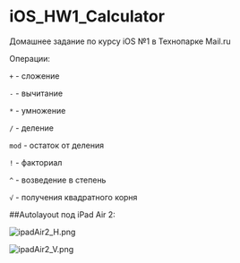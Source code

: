 # iOS_HW1_Calculator
Домашнее задание по курсу iOS №1 в Технопарке Mail.ru

Операции:

`+` - сложение

`-` - вычитание

`*` - умножение

`/` - деление

`mod` - остаток от деления

`!` - факториал

`^` - возведение в степень

`√` - получения квадратного корня

##Autolayout под iPad Air 2:

![ipadAir2_H.png](https://github.com/IlyaGutnikov/iOS_HW1_Calculator/tree/master/HW1_Screens/ipadAir2_H.png)

![ipadAir2_V.png](https://github.com/IlyaGutnikov/iOS_HW1_Calculator/tree/master/HW1_Screens/ipadAir2_V.png)


